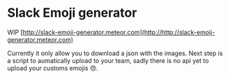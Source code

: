 # Slack Emoji generator

WIP [http://slack-emoji-generator.meteor.com](http://http://slack-emoji-generator.meteor.com)

Currently it only allow you to download a json with the images. Next step is a script to aumatically upload to your team, sadly there is no api yet to upload your customs emojis :disappointed:.